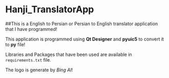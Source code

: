 # Hanji_TranslatorApp
##This is a English to Persian or Persian to English translator application that I have programmed!

This application is programmed using **Qt Designer** and **pyuic5** to convert it to **py** file!

Libraries and Packages that have been used are available in ```requirements.txt``` file.

The logo is generate by _Bing AI_!
